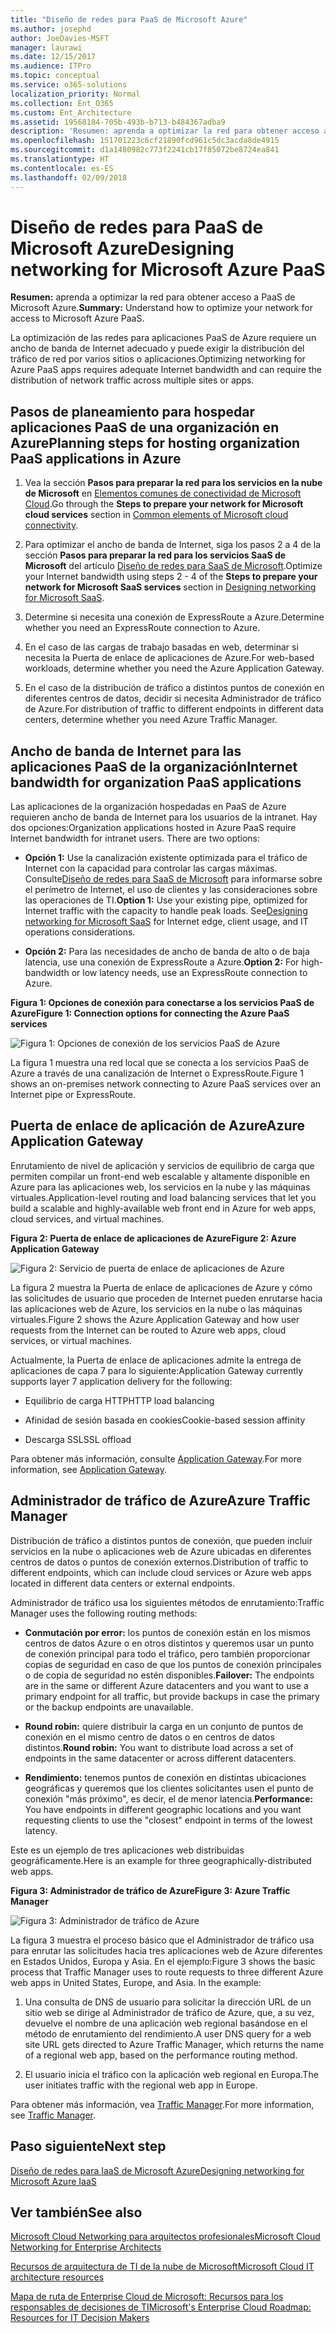 ```yaml
---
title: "Diseño de redes para PaaS de Microsoft Azure"
ms.author: josephd
author: JoeDavies-MSFT
manager: laurawi
ms.date: 12/15/2017
ms.audience: ITPro
ms.topic: conceptual
ms.service: o365-solutions
localization_priority: Normal
ms.collection: Ent_O365
ms.custom: Ent_Architecture
ms.assetid: 19568184-705b-493b-b713-b484367adba9
description: 'Resumen: aprenda a optimizar la red para obtener acceso a PaaS de Microsoft Azure.'
ms.openlocfilehash: 151701223c6cf21890fcd961c5dc3acda8de4915
ms.sourcegitcommit: d1a1480982c773f2241cb17f85072be8724ea841
ms.translationtype: HT
ms.contentlocale: es-ES
ms.lasthandoff: 02/09/2018
---
```

# <a name="designing-networking-for-microsoft-azure-paas"></a><span data-ttu-id="07bdf-103">Diseño de redes para PaaS de Microsoft Azure</span><span class="sxs-lookup"><span data-stu-id="07bdf-103">Designing networking for Microsoft Azure PaaS</span></span>

 <span data-ttu-id="07bdf-104">**Resumen:** aprenda a optimizar la red para obtener acceso a PaaS de Microsoft Azure.</span><span class="sxs-lookup"><span data-stu-id="07bdf-104">**Summary:** Understand how to optimize your network for access to Microsoft Azure PaaS.</span></span>
  
<span data-ttu-id="07bdf-105">La optimización de las redes para aplicaciones PaaS de Azure requiere un ancho de banda de Internet adecuado y puede exigir la distribución del tráfico de red por varios sitios o aplicaciones.</span><span class="sxs-lookup"><span data-stu-id="07bdf-105">Optimizing networking for Azure PaaS apps requires adequate Internet bandwidth and can require the distribution of network traffic across multiple sites or apps.</span></span>
  
## <a name="planning-steps-for-hosting-organization-paas-applications-in-azure"></a><span data-ttu-id="07bdf-106">Pasos de planeamiento para hospedar aplicaciones PaaS de una organización en Azure</span><span class="sxs-lookup"><span data-stu-id="07bdf-106">Planning steps for hosting organization PaaS applications in Azure</span></span>

1. <span data-ttu-id="07bdf-107">Vea la sección **Pasos para preparar la red para los servicios en la nube de Microsoft** en [Elementos comunes de conectividad de Microsoft Cloud](common-elements-of-microsoft-cloud-connectivity.md).</span><span class="sxs-lookup"><span data-stu-id="07bdf-107">Go through the **Steps to prepare your network for Microsoft cloud services** section in [Common elements of Microsoft cloud connectivity](common-elements-of-microsoft-cloud-connectivity.md).</span></span>
    
2. <span data-ttu-id="07bdf-108">Para optimizar el ancho de banda de Internet, siga los pasos 2 a 4 de la sección **Pasos para preparar la red para los servicios SaaS de Microsoft** del artículo [Diseño de redes para SaaS de Microsoft](designing-networking-for-microsoft-saas.md).</span><span class="sxs-lookup"><span data-stu-id="07bdf-108">Optimize your Internet bandwidth using steps 2 - 4 of the **Steps to prepare your network for Microsoft SaaS services** section in [Designing networking for Microsoft SaaS](designing-networking-for-microsoft-saas.md).</span></span>
    
3. <span data-ttu-id="07bdf-109">Determine si necesita una conexión de ExpressRoute a Azure.</span><span class="sxs-lookup"><span data-stu-id="07bdf-109">Determine whether you need an ExpressRoute connection to Azure.</span></span>
    
4. <span data-ttu-id="07bdf-110">En el caso de las cargas de trabajo basadas en web, determinar si necesita la Puerta de enlace de aplicaciones de Azure.</span><span class="sxs-lookup"><span data-stu-id="07bdf-110">For web-based workloads, determine whether you need the Azure Application Gateway.</span></span>
    
5. <span data-ttu-id="07bdf-111">En el caso de la distribución de tráfico a distintos puntos de conexión en diferentes centros de datos, decidir si necesita Administrador de tráfico de Azure.</span><span class="sxs-lookup"><span data-stu-id="07bdf-111">For distribution of traffic to different endpoints in different data centers, determine whether you need Azure Traffic Manager.</span></span>
    
## <a name="internet-bandwidth-for-organization-paas-applications"></a><span data-ttu-id="07bdf-112">Ancho de banda de Internet para las aplicaciones PaaS de la organización</span><span class="sxs-lookup"><span data-stu-id="07bdf-112">Internet bandwidth for organization PaaS applications</span></span>

<span data-ttu-id="07bdf-p101">Las aplicaciones de la organización hospedadas en PaaS de Azure requieren ancho de banda de Internet para los usuarios de la intranet. Hay dos opciones:</span><span class="sxs-lookup"><span data-stu-id="07bdf-p101">Organization applications hosted in Azure PaaS require Internet bandwidth for intranet users. There are two options:</span></span>
  
- <span data-ttu-id="07bdf-p102">**Opción 1:** Use la canalización existente optimizada para el tráfico de Internet con la capacidad para controlar las cargas máximas. Consulte[Diseño de redes para SaaS de Microsoft](designing-networking-for-microsoft-saas.md) para informarse sobre el perímetro de Internet, el uso de clientes y las consideraciones sobre las operaciones de TI.</span><span class="sxs-lookup"><span data-stu-id="07bdf-p102">**Option 1:** Use your existing pipe, optimized for Internet traffic with the capacity to handle peak loads. See[Designing networking for Microsoft SaaS](designing-networking-for-microsoft-saas.md) for Internet edge, client usage, and IT operations considerations.</span></span>
    
- <span data-ttu-id="07bdf-117">**Opción 2:** Para las necesidades de ancho de banda de alto o de baja latencia, use una conexión de ExpressRoute a Azure.</span><span class="sxs-lookup"><span data-stu-id="07bdf-117">**Option 2:** For high-bandwidth or low latency needs, use an ExpressRoute connection to Azure.</span></span>
    
<span data-ttu-id="07bdf-118">**Figura 1: Opciones de conexión para conectarse a los servicios PaaS de Azure**</span><span class="sxs-lookup"><span data-stu-id="07bdf-118">**Figure 1: Connection options for connecting the Azure PaaS services**</span></span>

![Figura 1: Opciones de conexión de los servicios PaaS de Azure](images/Network_Poster/PaaS1.png)
  
<span data-ttu-id="07bdf-120">La figura 1 muestra una red local que se conecta a los servicios PaaS de Azure a través de una canalización de Internet o ExpressRoute.</span><span class="sxs-lookup"><span data-stu-id="07bdf-120">Figure 1 shows an on-premises network connecting to Azure PaaS services over an Internet pipe or ExpressRoute.</span></span>
  
## <a name="azure-application-gateway"></a><span data-ttu-id="07bdf-121">Puerta de enlace de aplicación de Azure</span><span class="sxs-lookup"><span data-stu-id="07bdf-121">Azure Application Gateway</span></span>

<span data-ttu-id="07bdf-122">Enrutamiento de nivel de aplicación y servicios de equilibrio de carga que permiten compilar un front-end web escalable y altamente disponible en Azure para las aplicaciones web, los servicios en la nube y las máquinas virtuales.</span><span class="sxs-lookup"><span data-stu-id="07bdf-122">Application-level routing and load balancing services that let you build a scalable and highly-available web front end in Azure for web apps, cloud services, and virtual machines.</span></span> 
  
<span data-ttu-id="07bdf-123">**Figura 2: Puerta de enlace de aplicaciones de Azure**</span><span class="sxs-lookup"><span data-stu-id="07bdf-123">**Figure 2: Azure Application Gateway**</span></span>

![Figura 2: Servicio de puerta de enlace de aplicaciones de Azure](images/Network_Poster/PaaS2.png)
  
<span data-ttu-id="07bdf-125">La figura 2 muestra la Puerta de enlace de aplicaciones de Azure y cómo las solicitudes de usuario que proceden de Internet pueden enrutarse hacia las aplicaciones web de Azure, los servicios en la nube o las máquinas virtuales.</span><span class="sxs-lookup"><span data-stu-id="07bdf-125">Figure 2 shows the Azure Application Gateway and how user requests from the Internet can be routed to Azure web apps, cloud services, or virtual machines.</span></span>
  
<span data-ttu-id="07bdf-126">Actualmente, la Puerta de enlace de aplicaciones admite la entrega de aplicaciones de capa 7 para lo siguiente:</span><span class="sxs-lookup"><span data-stu-id="07bdf-126">Application Gateway currently supports layer 7 application delivery for the following:</span></span>
  
- <span data-ttu-id="07bdf-127">Equilibrio de carga HTTP</span><span class="sxs-lookup"><span data-stu-id="07bdf-127">HTTP load balancing</span></span>
    
- <span data-ttu-id="07bdf-128">Afinidad de sesión basada en cookies</span><span class="sxs-lookup"><span data-stu-id="07bdf-128">Cookie-based session affinity</span></span>
    
- <span data-ttu-id="07bdf-129">Descarga SSL</span><span class="sxs-lookup"><span data-stu-id="07bdf-129">SSL offload</span></span>
    
<span data-ttu-id="07bdf-130">Para obtener más información, consulte [Application Gateway](https://docs.microsoft.com/azure/application-gateway/application-gateway-introduction).</span><span class="sxs-lookup"><span data-stu-id="07bdf-130">For more information, see [Application Gateway](https://docs.microsoft.com/azure/application-gateway/application-gateway-introduction).</span></span>
  
## <a name="azure-traffic-manager"></a><span data-ttu-id="07bdf-131">Administrador de tráfico de Azure</span><span class="sxs-lookup"><span data-stu-id="07bdf-131">Azure Traffic Manager</span></span>

<span data-ttu-id="07bdf-132">Distribución de tráfico a distintos puntos de conexión, que pueden incluir servicios en la nube o aplicaciones web de Azure ubicadas en diferentes centros de datos o puntos de conexión externos.</span><span class="sxs-lookup"><span data-stu-id="07bdf-132">Distribution of traffic to different endpoints, which can include cloud services or Azure web apps located in different data centers or external endpoints.</span></span>
  
<span data-ttu-id="07bdf-133">Administrador de tráfico usa los siguientes métodos de enrutamiento:</span><span class="sxs-lookup"><span data-stu-id="07bdf-133">Traffic Manager uses the following routing methods:</span></span>
  
- <span data-ttu-id="07bdf-134">**Conmutación por error:** los puntos de conexión están en los mismos centros de datos Azure o en otros distintos y queremos usar un punto de conexión principal para todo el tráfico, pero también proporcionar copias de seguridad en caso de que los puntos de conexión principales o de copia de seguridad no estén disponibles.</span><span class="sxs-lookup"><span data-stu-id="07bdf-134">**Failover:** The endpoints are in the same or different Azure datacenters and you want to use a primary endpoint for all traffic, but provide backups in case the primary or the backup endpoints are unavailable.</span></span>
    
- <span data-ttu-id="07bdf-135">**Round robin:** quiere distribuir la carga en un conjunto de puntos de conexión en el mismo centro de datos o en centros de datos distintos.</span><span class="sxs-lookup"><span data-stu-id="07bdf-135">**Round robin:** You want to distribute load across a set of endpoints in the same datacenter or across different datacenters.</span></span>
    
- <span data-ttu-id="07bdf-136">**Rendimiento:** tenemos puntos de conexión en distintas ubicaciones geográficas y queremos que los clientes solicitantes usen el punto de conexión "más próximo", es decir, el de menor latencia.</span><span class="sxs-lookup"><span data-stu-id="07bdf-136">**Performance:** You have endpoints in different geographic locations and you want requesting clients to use the "closest" endpoint in terms of the lowest latency.</span></span>
    
<span data-ttu-id="07bdf-137">Este es un ejemplo de tres aplicaciones web distribuidas geográficamente.</span><span class="sxs-lookup"><span data-stu-id="07bdf-137">Here is an example for three geographically-distributed web apps.</span></span>
  
<span data-ttu-id="07bdf-138">**Figura 3: Administrador de tráfico de Azure**</span><span class="sxs-lookup"><span data-stu-id="07bdf-138">**Figure 3: Azure Traffic Manager**</span></span>

![Figura 3: Administrador de tráfico de Azure](images/Network_Poster/PaaS3.png)
  
<span data-ttu-id="07bdf-p103">La figura 3 muestra el proceso básico que el Administrador de tráfico usa para enrutar las solicitudes hacia tres aplicaciones web de Azure diferentes en Estados Unidos, Europa y Asia. En el ejemplo:</span><span class="sxs-lookup"><span data-stu-id="07bdf-p103">Figure 3 shows the basic process that Traffic Manager uses to route requests to three different Azure web apps in United States, Europe, and Asia. In the example:</span></span>
  
1. <span data-ttu-id="07bdf-142">Una consulta de DNS de usuario para solicitar la dirección URL de un sitio web se dirige al Administrador de tráfico de Azure, que, a su vez, devuelve el nombre de una aplicación web regional basándose en el método de enrutamiento del rendimiento.</span><span class="sxs-lookup"><span data-stu-id="07bdf-142">A user DNS query for a web site URL gets directed to Azure Traffic Manager, which returns the name of a regional web app, based on the performance routing method.</span></span>
    
2. <span data-ttu-id="07bdf-143">El usuario inicia el tráfico con la aplicación web regional en Europa.</span><span class="sxs-lookup"><span data-stu-id="07bdf-143">The user initiates traffic with the regional web app in Europe.</span></span>
    
<span data-ttu-id="07bdf-144">Para obtener más información, vea [Traffic Manager](https://docs.microsoft.com/azure/traffic-manager/traffic-manager-overview).</span><span class="sxs-lookup"><span data-stu-id="07bdf-144">For more information, see [Traffic Manager](https://docs.microsoft.com/azure/traffic-manager/traffic-manager-overview).</span></span>

## <a name="next-step"></a><span data-ttu-id="07bdf-145">Paso siguiente</span><span class="sxs-lookup"><span data-stu-id="07bdf-145">Next step</span></span>

[<span data-ttu-id="07bdf-146">Diseño de redes para IaaS de Microsoft Azure</span><span class="sxs-lookup"><span data-stu-id="07bdf-146">Designing networking for Microsoft Azure IaaS</span></span>](designing-networking-for-microsoft-azure-iaas.md)
 
## <a name="see-also"></a><span data-ttu-id="07bdf-147">Ver también</span><span class="sxs-lookup"><span data-stu-id="07bdf-147">See also</span></span>

[<span data-ttu-id="07bdf-148">Microsoft Cloud Networking para arquitectos profesionales</span><span class="sxs-lookup"><span data-stu-id="07bdf-148">Microsoft Cloud Networking for Enterprise Architects</span></span>](microsoft-cloud-networking-for-enterprise-architects.md)
  
[<span data-ttu-id="07bdf-149">Recursos de arquitectura de TI de la nube de Microsoft</span><span class="sxs-lookup"><span data-stu-id="07bdf-149">Microsoft Cloud IT architecture resources</span></span>](microsoft-cloud-it-architecture-resources.md)

[<span data-ttu-id="07bdf-150">Mapa de ruta de Enterprise Cloud de Microsoft: Recursos para los responsables de decisiones de TI</span><span class="sxs-lookup"><span data-stu-id="07bdf-150">Microsoft's Enterprise Cloud Roadmap: Resources for IT Decision Makers</span></span>](https://sway.com/FJ2xsyWtkJc2taRD)



